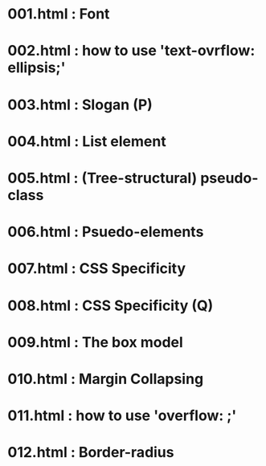 # 001.html : Font
# 002.html : how to use 'text-ovrflow: ellipsis;'
# 003.html : Slogan (P)
# 004.html : List element
# 005.html : (Tree-structural) pseudo-class
# 006.html : Psuedo-elements
# 007.html : CSS Specificity
# 008.html : CSS Specificity (Q)
# 009.html : The box model
# 010.html : Margin Collapsing
# 011.html : how to use 'overflow: ;'
# 012.html : Border-radius
